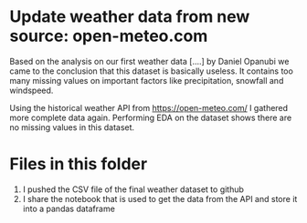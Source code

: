 # Update weather data from new source: open-meteo.com 

Based on the analysis on our first weather data [....] by Daniel Opanubi we came to the conclusion that this dataset is basically useless. It contains too many missing values on important factors like precipitation, snowfall and windspeed. 

Using the historical weather API from https://open-meteo.com/ I gathered more complete data again. Performing EDA on the dataset shows there are no missing values in this dataset. 

# Files in this folder
1. I pushed the CSV file of the final weather dataset to github
2. I share the notebook that is used to get the data from the API and store it into a pandas dataframe 
